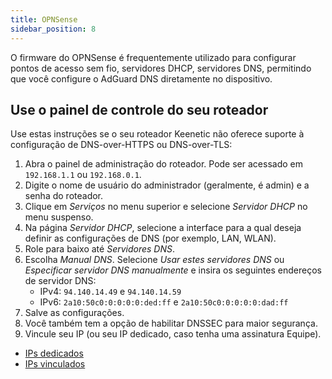 ```yaml
---
title: OPNSense
sidebar_position: 8
---
```


O firmware do OPNSense é frequentemente utilizado para configurar pontos de acesso sem fio, servidores DHCP, servidores DNS, permitindo que você configure o AdGuard DNS diretamente no dispositivo.

## Use o painel de controle do seu roteador

Use estas instruções se o seu roteador Keenetic não oferece suporte à configuração de DNS-over-HTTPS ou DNS-over-TLS:

1. Abra o painel de administração do roteador. Pode ser acessado em `192.168.1.1` ou `192.168.0.1`.
2. Digite o nome de usuário do administrador (geralmente, é admin) e a senha do roteador.
3. Clique em _Serviços_ no menu superior e selecione _Servidor DHCP_ no menu suspenso.
4. Na página _Servidor DHCP_, selecione a interface para a qual deseja definir as configurações de DNS (por exemplo, LAN, WLAN).
5. Role para baixo até _Servidores DNS_.
6. Escolha _Manual DNS_. Selecione _Usar estes servidores DNS_ ou _Especificar servidor DNS manualmente_ e insira os seguintes endereços de servidor DNS:
   - IPv4: `94.140.14.49` e `94.140.14.59`
   - IPv6: `2a10:50c0:0:0:0:0:ded:ff` e `2a10:50c0:0:0:0:0:dad:ff`
7. Salve as configurações.
8. Você também tem a opção de habilitar DNSSEC para maior segurança.
9. Vincule seu IP (ou seu IP dedicado, caso tenha uma assinatura Equipe).

- [IPs dedicados](/private-dns/connect-devices/other-options/dedicated-ip.md)
- [IPs vinculados](/private-dns/connect-devices/other-options/linked-ip.md)
